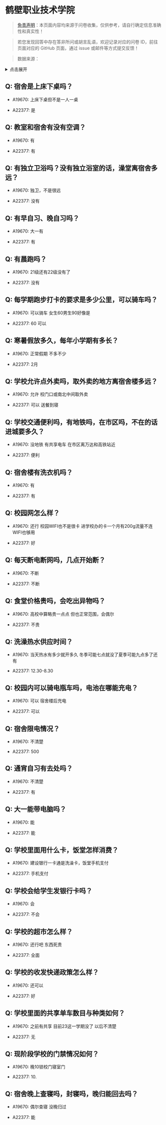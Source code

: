 # 鹤壁职业技术学院

> [免责声明](https://colleges.chat/#_3)：本页面内容均来源于问卷收集，仅供参考，请自行确定信息准确性和真实性！

> 若您发现回答中存在答非所问或胡言乱语，欢迎记录对应的问卷 ID，前往页面对应的 GitHub 页面，通过 issue 或邮件等方式提交反馈！

> 数据来源：

<details><summary>点击展开</summary>
<ul>
<li>A19670: 匿名 (2023 年 06 月)</li>
<li>A22377: 2944144712@qq.com (2024 年 06 月)</li>
</ul>
</details>

## Q: 宿舍是上床下桌吗？

- A19670: 上床下桌但不是一人一桌

- A22377: 是

## Q: 教室和宿舍有没有空调？

- A19670: 有

- A22377: 有

## Q: 有独立卫浴吗？没有独立浴室的话，澡堂离宿舍多远？

- A19670: 独卫，不是很远

- A22377: 没有

## Q: 有早自习、晚自习吗？

- A19670: 大一有

- A22377: 有

## Q: 有晨跑吗？

- A19670: 21级还有22级没有了

- A22377: 没有

## Q: 每学期跑步打卡的要求是多少公里，可以骑车吗？

- A19670: 可以骑车 女生60男生90好像是

- A22377: 60 可以

## Q: 寒暑假放多久，每年小学期有多长？

- A19670: 正常假期 不多不少

- A22377: 2月

## Q: 学校允许点外卖吗，取外卖的地方离宿舍楼多远？

- A19670: 允许 校门口或南北中间取外卖

- A22377: 可以 送餐到寝

## Q: 学校交通便利吗，有地铁吗，在市区吗，不在的话进城要多久？

- A19670: 没地铁 有共享电车 在市区离万达和高铁站近

- A22377: 便利

## Q: 宿舍楼有洗衣机吗？

- A19670: 有

- A22377: 有

## Q: 校园网怎么样？

- A19670: 还行 校园WIFI也不是很卡 进学校办的卡一个月有200g流量不连WIFI也够用

- A22377: 好

## Q: 每天断电断网吗，几点开始断？

- A19670: 不断

- A22377: 不断

## Q: 食堂价格贵吗，会吃出异物吗？

- A19670: 高校中算略贵一点点 但也正常范围，会偶尔

- A22377: 不贵

## Q: 洗澡热水供应时间？

- A19670: 当天热水有多少就开多久 冬季可能七点就没了夏季可能九点多了还有

- A22377: 12.30-8.30

## Q: 校园内可以骑电瓶车吗，电池在哪能充电？

- A19670: 可以 宿舍楼后充电

- A22377: 可以

## Q: 宿舍限电情况？

- A19670: 不清楚

- A22377: 500

## Q: 通宵自习有去处吗？

- A19670: 不清楚

- A22377: 有

## Q: 大一能带电脑吗？

- A19670: 能

- A22377: 能

## Q: 学校里面用什么卡，饭堂怎样消费？

- A19670: 建设银行一卡通是洗澡卡，饭堂手机支付

- A22377: 手机支付

## Q: 学校会给学生发银行卡吗？

- A19670: 会

- A22377: 不会

## Q: 学校的超市怎么样？

- A19670: 还行吧 东西死贵

- A22377: 全面

## Q: 学校的收发快递政策怎么样？

- A19670: 还可以

- A22377: 好

## Q: 学校里面的共享单车数目与种类如何？

- A19670: 之前有共享 目前23这一学期没了 以后不清楚

- A22377: 无

## Q: 现阶段学校的门禁情况如何？

- A19670: 晚10锁校门寝室门

- A22377: 10.

## Q: 宿舍晚上查寝吗，封寝吗，晚归能回去吗？

- A19670: 偶尔查寝 没晚归过

- A22377: 能

